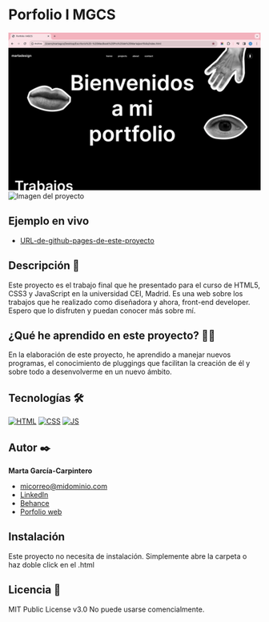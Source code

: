# Porfolio I MGCS
![Imagen del proyecto](https://github.com/martgc/Portfolio-MGCS/blob/main/readme-1.png)
![Imagen del proyecto](../portfolio/assets/readme-2.png)


## Ejemplo en vivo
- [URL-de-github-pages-de-este-proyecto](https://martagcs.com/)

## Descripción 📑

Este proyecto es el trabajo final que he presentado para el curso de HTML5, CSS3 y JavaScript en la universidad CEI, Madrid. Es una web sobre los trabajos que he realizado como diseñadora y ahora, front-end developer. Espero que lo disfruten y puedan conocer más sobre mí. 

## ¿Qué he aprendido en este proyecto? 🙇🏻 

En la elaboración de este proyecto, he aprendido a manejar nuevos programas, el conocimiento de pluggings que facilitan la creación de él y sobre todo a desenvolverme en un nuevo ámbito. 

## Tecnologías 🛠
<!-- Iconos sacados de: https://github.com/hendrasob/badges/blob/master/README.md y https://github.com/alexandresanlim/Badges4-README.md-Profile -->
[![HTML](https://img.shields.io/badge/HTML5-E34F26?style=for-the-badge&logo=html5&logoColor=white)](https://es.wikipedia.org/wiki/HTML5)
[![CSS](https://img.shields.io/badge/CSS3-1572B6?style=for-the-badge&logo=css3&logoColor=white)](https://es.wikipedia.org/wiki/CSS)
[![JS](https://img.shields.io/badge/JavaScript-F7DF1E?style=for-the-badge&logo=javascript&logoColor=black)](https://es.wikipedia.org/wiki/JavaScript)


## Autor ✒️
**Marta García-Carpintero**

* [micorreo@midominio.com](martagcs00@gmail.com)
* [LinkedIn](www.linkedin.com/in/marta-garcia-carpintero-531378229)
* [Behance](https://www.behance.net/martagarcia61)
* [Porfolio web](https://martagcs.com/)

## Instalación 
Este proyecto no necesita de instalación. Simplemente abre la carpeta o haz doble click en el .html
  
## Licencia 📄
MIT Public License v3.0
No puede usarse comencialmente.
